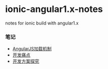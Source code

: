 # ionic-angular1.x-notes
notes for ionic build with angular1.x

### 笔记
* [AngularJS加载机制](./notes/keywords)  
* [开发痛点](./notes/painspots)  
* [开发方案探究](./notes/solution)  